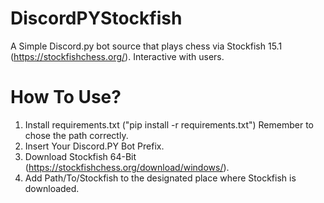 # DiscordPYStockfish
A Simple Discord.py bot source that plays chess via Stockfish 15.1 (https://stockfishchess.org/). Interactive with users.
# How To Use?
1. Install requirements.txt ("pip install -r requirements.txt") Remember to chose the path correctly.
3. Insert Your Discord.PY Bot Prefix.
4. Download Stockfish 64-Bit (https://stockfishchess.org/download/windows/).
5. Add Path/To/Stockfish to the designated place where Stockfish is downloaded.
